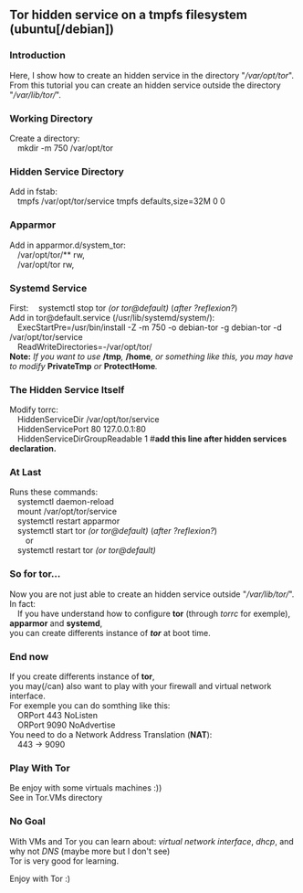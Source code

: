 ##	Tor hidden service on a tmpfs filesystem (ubuntu[/debian])
  
### Introduction
Here, I show how to create an hidden service in the directory "_/var/opt/tor_".  
From this tutorial you can create an hidden service outside the directory "_/var/lib/tor/_".  

### Working Directory
Create a directory:  
	&emsp;mkdir -m 750 /var/opt/tor  
  
### Hidden Service Directory
Add in fstab:  
	&emsp;tmpfs /var/opt/tor/service tmpfs defaults,size=32M 0 0  
  
### Apparmor
Add in apparmor.d/system_tor:  
	&emsp;/var/opt/tor/** rw,  
	&emsp;/var/opt/tor rw,  
  
### Systemd Service
First:
	&emsp;systemctl stop tor _(or tor@default)_ (_after ?reflexion?_)  
Add in tor@&#65279;default.service (/usr/lib/systemd/system/):  
	&emsp;ExecStartPre=/usr/bin/install -Z -m 750 -o debian-tor -g debian-tor -d /var/opt/tor/service  
	&emsp;ReadWriteDirectories=-/var/opt/tor/  
**Note:** *If you want to use* **/tmp**_,_ **/home**_,_ *or something like this, you may have to modify* **PrivateTmp** *or* **ProtectHome**_._  
  
### The Hidden Service Itself
Modify torrc:  
	&emsp;HiddenServiceDir /var/opt/tor/service  
	&emsp;HiddenServicePort 80 127.0.0.1:80  
	&emsp;HiddenServiceDirGroupReadable 1 #**add this line after hidden services declaration.**  

### At Last
Runs these commands:  
	&emsp;systemctl daemon-reload  
	&emsp;mount /var/opt/tor/service  
	&emsp;systemctl restart apparmor  
	&emsp;systemctl start tor _(or tor@default)_ (_after ?reflexion?_)  
	&emsp;&emsp;or  
	&emsp;systemctl restart tor _(or tor@default)_
### So for tor...
Now you are not just able to create an hidden service outside "_/var/lib/tor/_".  
In fact:  
	&emsp;If you have understand how to configure **tor** (through _torrc_ for exemple), **apparmor** and **systemd**,  
you can create differents instance of **_tor_** at boot time.

### End now
If you create differents instance of **tor**,  
you may(/can) also want to play with your firewall and virtual network interface.  
For exemple you can do somthing like this:  
	&emsp;ORPort 443 NoListen  
	&emsp;ORPort 9090 NoAdvertise  
You need to do a Network Address Translation (**NAT**):  
	&emsp;443 -> 9090

### Play With Tor
Be enjoy with some virtuals machines :))  
See in Tor.VMs directory

### No Goal
With VMs and Tor you can learn about: _virtual network interface_, _dhcp_, and why not _DNS_ (maybe more but I don't see)  
Tor is very good for learning.  
  
Enjoy with Tor :)

